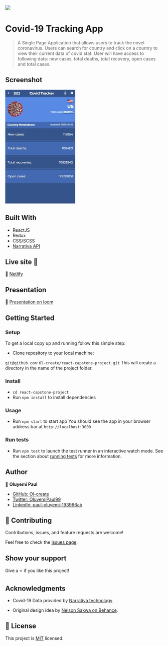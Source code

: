 ![](https://img.shields.io/badge/Microverse-blueviolet)

# Covid-19 Tracking App

> A Single Page Application that allows users to track the novel coronavirus.
> Users can search for country and click on a country to view their current data of covid stat.
> User will have access to following data: new cases, total deaths, total recovery, open cases and total cases.


## Screenshot

<img src="./screenshot.JPG">


## Built With

- ReactJS
- Redux
- CSS/SCSS
- [Narrativa API](https://covid19tracking.narrativa.com/index_en.html)


## Live site 🚀

🔗 [Netlify](https://covidtracker9.netlify.app/)

## Presentation
🔗 [Presentation on loom](https://www.loom.com/share/6c17724ec7164582a62f17a0c9bd0213)



## Getting Started

### Setup

To get a local copy up and running follow this simple step:

- Clone repository to your local machine:

`git@github.com:Ol-create/react-capstone-project.git`
This will create a directory in the name of the project folder.

### Install

- `cd react-capstone-project`
- Run `npm install` to install dependencies

### Usage

- Run `npm start` to start app
You should see the app in your browser address bar at `http://localhost:3000`

### Run tests
- Run `npm test` to launch the test runner in an interactive watch mode.
See the section about [running tests](https://facebook.github.io/create-react-app/docs/running-tests) for more information.

## Author

👤 **Oluyemi Paul**

- [GitHub: Ol-create](https://github.com/Ol-create)
- [Twitter: OluyemiPaul99](https://twitter.com/OluyemiPaul99)
- [LinkedIn: paul-oluyemi-193966ab](https://www.linkedin.com/in/paul-oluyemi)

## 🤝 Contributing

Contributions, issues, and feature requests are welcome!

Feel free to check the [issues page](../../issues/).

## Show your support

Give a ⭐️ if you like this project!

## Acknowledgments

- Covid-19 Data provided by [Narrativa technology](https://covid19tracking.narrativa.com/index_en.html)

- Original design idea by [Nelson Sakwa on Behance](https://www.behance.net/sakwadesignstudio).


## 📝 License

This project is [MIT](./LICENSE) licensed.
